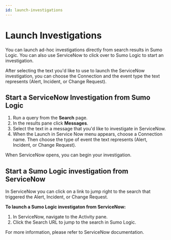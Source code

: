 ```yaml
---
id: launch-investigations
---
```


# Launch Investigations

You can launch ad-hoc investigations directly from search results in
Sumo Logic. You can also use ServiceNow to click over to Sumo Logic to
start an investigation.

After selecting the text you'd like to use to launch the ServiceNow
investigation, you can choose the Connection and the event type the text
represents (Alert, Incident, or Change Request).

## Start a ServiceNow Investigation from Sumo Logic

1.  Run a query from the **Search** page.
2.  In the results pane click **Messages**.
3.  Select the text in a message that you'd like to investigate in ServiceNow.
4.  When the Launch in Service Now menu appears, choose a Connection name. Then choose the type of event the text represents (Alert, Incident, or Change Request).

When ServiceNow opens, you can begin your investigation.

## Start a Sumo Logic investigation from ServiceNow

In ServiceNow you can click on a link to jump right to the search that
triggered the Alert, Incident, or Change Request.

**To launch a Sumo Logic investigaton from ServiceNow:**

1.  In ServiceNow, navigate to the Activity pane.
2.  Click the Search URL to jump to the search in Sumo Logic.

For more information, please refer to ServiceNow documentation.
